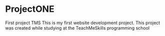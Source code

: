 # ProjectONE
First project TMS
This is my first website development project. 
This project was created while studying at the
TeachMeSkills programming school
